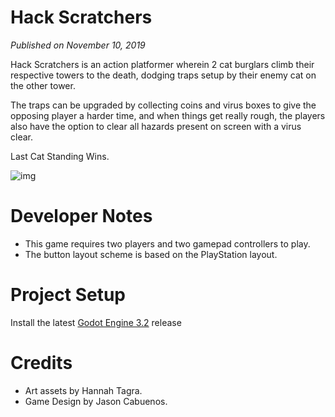 # Hack Scratchers
*Published on November 10, 2019*

Hack Scratchers is an action platformer wherein 2 cat burglars climb their respective towers to the death, dodging traps setup by their enemy cat on the other tower.

The traps can be upgraded by collecting coins and virus boxes to give the opposing player a harder time, and when things get really rough, the players also have the option to clear all hazards present on screen with a virus clear.

Last Cat Standing Wins.

![img](https://github.com/NoodleSushi/Hack-Scratchers/assets/34954180/c5eb5db7-ffaf-4b63-a192-a20b3cb0302a)

# Developer Notes
- This game requires two players and two gamepad controllers to play.
- The button layout scheme is based on the PlayStation layout.

# Project Setup
Install the latest [Godot Engine 3.2](https://godotengine.org/download/archive/3.2-stable/) release

# Credits
- Art assets by Hannah Tagra.
- Game Design by Jason Cabuenos.
